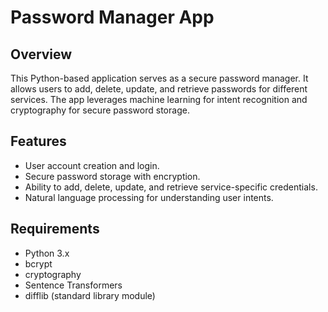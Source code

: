 # Password Manager App

## Overview
This Python-based application serves as a secure password manager. It allows users to add, delete, update, and retrieve passwords for different services. The app leverages machine learning for intent recognition and cryptography for secure password storage.

## Features
- User account creation and login.
- Secure password storage with encryption.
- Ability to add, delete, update, and retrieve service-specific credentials.
- Natural language processing for understanding user intents.

## Requirements
- Python 3.x
- bcrypt
- cryptography
- Sentence Transformers
- difflib (standard library module)
